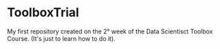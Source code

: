 # ToolboxTrial
My first repository created on the 2° week of the Data Scientisct Toolbox Course. (It's just to learn how to do it).
